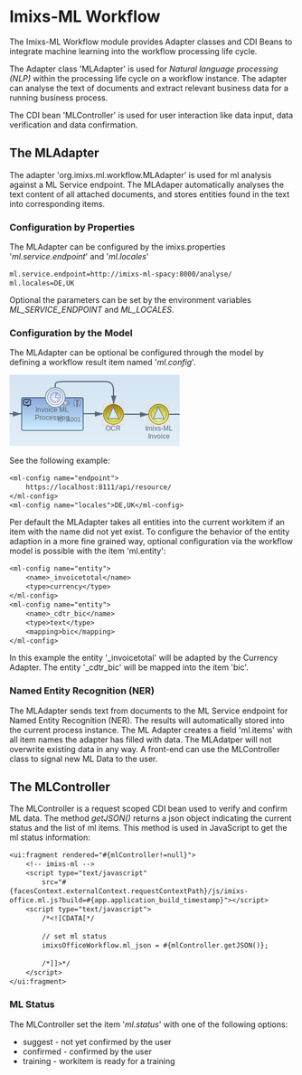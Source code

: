 # Imixs-ML Workflow

The Imixs-ML Workflow module provides Adapter classes and CDI Beans to integrate machine learning into the workflow processing life cycle.

The Adapter class 'MLAdapter' is used for *Natural language processing (NLP)* within the processing life cycle on a workflow instance. The adapter can analyse the text of documents and extract relevant business data for a running business process. 

The CDI bean 'MLController' is used for user interaction like data input, data verification and data confirmation. 


## The MLAdapter

The adapter 'org.imixs.ml.workflow.MLAdapter' is used for ml analysis against a ML Service endpoint. The MLAdaper automatically analyses the text content of all attached documents, and stores entities found in the text into corresponding items.  

### Configuration by Properties

The MLAdapter can be configured by the imixs.properties  '*ml.service.endpoint*' and '*ml.locales*' 

	ml.service.endpoint=http://imixs-ml-spacy:8000/analyse/
	ml.locales=DE,UK

Optional the parameters can be set by the environment variables *ML_SERVICE_ENDPOINT* and *ML_LOCALES*.

### Configuration by the Model

The MLAdapter can be optional be configured through the model by defining a workflow result item named '*ml.config*'.

<img src="model-configuration.png" />

See the following example:
    
	<ml-config name="endpoint">
	    https://localhost:8111/api/resource/
	</ml-config>
	<ml-config name="locales">DE,UK</ml-config>


Per default the MLAdapter takes all entities into the current workitem if an item with the name did not yet exist. 
To configure the behavior of the entity adaption in a more fine grained way, optional configuration via the workflow
 model is possible with the item 'ml.entity':

	<ml-config name="entity">
	    <name>_invoicetotal</name>
	    <type>currency</type>
	</ml-config>
	<ml-config name="entity">
	    <name>_cdtr_bic</name>
	    <type>text</type>
	    <mapping>bic</mapping>
	</ml-config>
	

In this example the entity '_invoicetotal' will be adapted by the Currency Adapter. 
The entity '_cdtr_bic' will be mapped into the item 'bic'.


### Named Entity Recognition (NER)

The MLAdapter sends text from documents to the ML Service endpoint for Named Entity Recognition (NER). The results will automatically stored into the current process instance. The ML Adapter creates a field 'ml.items' with all item names the adapter has filled with data. The MLAdatper will not overwrite existing data in any way. A front-end can use the MLController class to signal new ML Data to the user. 


## The MLController

The MLController is a request scoped CDI bean used to verify and confirm ML data.
The method *getJSON()* returns a json object indicating the current status and the list of ml items.
This method is used in JavaScript to get the ml status information:

	<ui:fragment rendered="#{mlController!=null}">
		<!-- imixs-ml -->
		<script type="text/javascript"
			src="#{facesContext.externalContext.requestContextPath}/js/imixs-office.ml.js?build=#{app.application_build_timestamp}"></script>
		<script type="text/javascript">
			/*<![CDATA[*/
	
			// set ml status
			imixsOfficeWorkflow.ml_json = #{mlController.getJSON()};
	
			/*]]>*/
		</script>
	</ui:fragment>


### ML Status

The MLController set the item '*ml.status*' with one of the following options:

 - suggest - not yet confirmed by the user
 - confirmed - confirmed by the user
 - training - workitem is ready for a training
   

